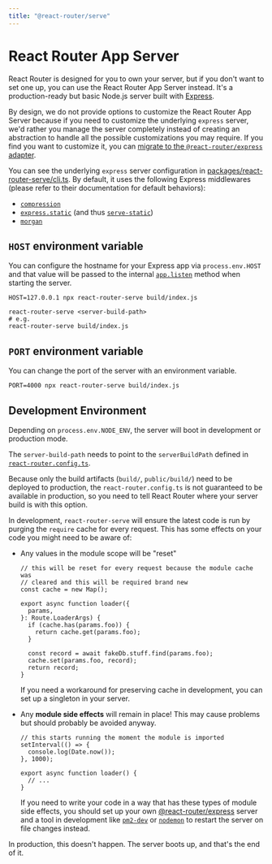 ```yaml
---
title: "@react-router/serve"
---
```


# React Router App Server

React Router is designed for you to own your server, but if you don't want to set one up, you can use the React Router App Server instead. It's a production-ready but basic Node.js server built with [Express][express].

By design, we do not provide options to customize the React Router App Server because if you need to customize the underlying `express` server, we'd rather you manage the server completely instead of creating an abstraction to handle all the possible customizations you may require. If you find you want to customize it, you can [migrate to the `@react-router/express` adapter][migrate-to-express].

You can see the underlying `express` server configuration in [packages/react-router-serve/cli.ts][rr-serve-code]. By default, it uses the following Express middlewares (please refer to their documentation for default behaviors):

- [`compression`][compression]
- [`express.static`][express-static] (and thus [`serve-static`][serve-static])
- [`morgan`][morgan]

## `HOST` environment variable

You can configure the hostname for your Express app via `process.env.HOST` and that value will be passed to the internal [`app.listen`][express-listen] method when starting the server.

```shellscript nonumber
HOST=127.0.0.1 npx react-router-serve build/index.js
```

```shellscript nonumber
react-router-serve <server-build-path>
# e.g.
react-router-serve build/index.js
```

## `PORT` environment variable

You can change the port of the server with an environment variable.

```shellscript nonumber
PORT=4000 npx react-router-serve build/index.js
```

## Development Environment

Depending on `process.env.NODE_ENV`, the server will boot in development or production mode.

The `server-build-path` needs to point to the `serverBuildPath` defined in [`react-router.config.ts`][rr-config].

Because only the build artifacts (`build/`, `public/build/`) need to be deployed to production, the `react-router.config.ts` is not guaranteed to be available in production, so you need to tell React Router where your server build is with this option.

In development, `react-router-serve` will ensure the latest code is run by purging the `require` cache for every request. This has some effects on your code you might need to be aware of:

- Any values in the module scope will be "reset"

  ```tsx lines=[1-3]
  // this will be reset for every request because the module cache was
  // cleared and this will be required brand new
  const cache = new Map();

  export async function loader({
    params,
  }: Route.LoaderArgs) {
    if (cache.has(params.foo)) {
      return cache.get(params.foo);
    }

    const record = await fakeDb.stuff.find(params.foo);
    cache.set(params.foo, record);
    return record;
  }
  ```

  If you need a workaround for preserving cache in development, you can set up a singleton in your server.

- Any **module side effects** will remain in place! This may cause problems but should probably be avoided anyway.

  ```tsx lines=[1-4]
  // this starts running the moment the module is imported
  setInterval(() => {
    console.log(Date.now());
  }, 1000);

  export async function loader() {
    // ...
  }
  ```

  If you need to write your code in a way that has these types of module side effects, you should set up your own [@react-router/express][rr-express] server and a tool in development like [`pm2-dev`][pm2-dev] or [`nodemon`][nodemon] to restart the server on file changes instead.

In production, this doesn't happen. The server boots up, and that's the end of it.

[rr-express]: ./adapter#react-routerexpress
[express-listen]: https://expressjs.com/en/api.html#app.listen
[rr-config]: ../framework-conventions/react-router.config.ts
[rr-serve-code]: https://github.com/remix-run/react-router/blob/main/packages/react-router-serve/cli.ts
[compression]: https://expressjs.com/en/resources/middleware/compression.html
[express-static]: https://expressjs.com/en/4x/api.html#express.static
[serve-static]: https://expressjs.com/en/resources/middleware/serve-static.html
[morgan]: https://expressjs.com/en/resources/middleware/morgan.html
[express]: https://expressjs.com
[migrate-to-express]: ./adapter#migrating-from-the-react-router-app-server
[pm2-dev]: https://npm.im/pm2-dev
[nodemon]: https://npm.im/nodemon
